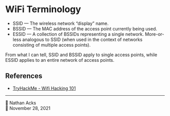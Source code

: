 # WiFi Terminology

* SSID — The wireless network “display” name.
* BSSID — The MAC address of the access point currently being used.
* ESSID — A collection of BSSIDs representing a single network. More-or-less analogous to SSID (when used in the context of networks consisting of multiple access points).

From what I can tell, SSID and BSSID apply to single access points, while ESSID applies to an entire network of access points.

## References

* [TryHackMe - Wifi Hacking 101](tryhackme-wifi-hacking-101.md)

- - - -

👤 Nathan Acks  
📅 November 28, 2021
